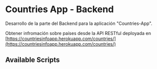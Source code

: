 # Countries App - Backend

Desarrollo de la parte del Backend para la aplicación "Countries-App".

Obtener infromación sobre países desde la API RESTful deployada en [https://countriesinfoapp.herokuapp.com/countries/](https://countriesinfoapp.herokuapp.com/countries/) 

## Available Scripts